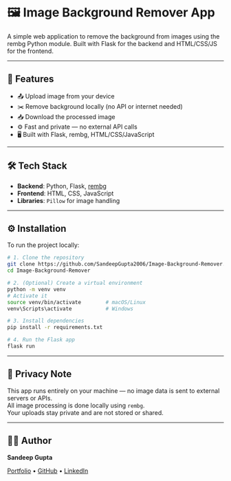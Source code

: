 # 🖼️ Image Background Remover App

A simple web application to remove the background from images using the rembg Python module. Built with Flask for the backend and HTML/CSS/JS for the frontend.

---

## 🔧 Features

- 📤 Upload image from your device
- ✂️ Remove background locally (no API or internet needed)
- 📥 Download the processed image
- ⚙️ Fast and private — no external API calls
- 🖥️ Built with Flask, rembg, HTML/CSS/JavaScript

---

## 🛠️ Tech Stack

- **Backend**: Python, Flask, [rembg](https://pypi.org/project/rembg/)
- **Frontend**: HTML, CSS, JavaScript
- **Libraries**: `Pillow` for image handling

---

## ⚙️ Installation

To run the project locally:

```bash
# 1. Clone the repository
git clone https://github.com/SandeepGupta2006/Image-Background-Remover.git
cd Image-Background-Remover

# 2. (Optional) Create a virtual environment
python -m venv venv
# Activate it
source venv/bin/activate        # macOS/Linux
venv\Scripts\activate           # Windows

# 3. Install dependencies
pip install -r requirements.txt

# 4. Run the Flask app
flask run
```
---

## 🔐 Privacy Note

This app runs entirely on your machine — no image data is sent to external servers or APIs.  
All image processing is done locally using `rembg`.  
Your uploads stay private and are not stored or shared.

---

## 🙋‍♂️ Author

**Sandeep Gupta**

[Portfolio](https://github.com/) • [GitHub](https://github.com/SandeepGupta2006/) • [LinkedIn](https://www.linkedin.com/in/sandeep-gupta-5872b4315/)
